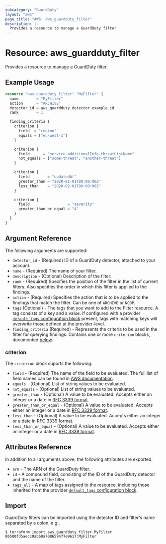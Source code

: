```yaml
---
subcategory: "GuardDuty"
layout: "aws"
page_title: "AWS: aws_guardduty_filter"
description: |-
  Provides a resource to manage a GuardDuty filter
---
```


# Resource: aws_guardduty_filter

Provides a resource to manage a GuardDuty filter.

## Example Usage

```terraform
resource "aws_guardduty_filter" "MyFilter" {
  name        = "MyFilter"
  action      = "ARCHIVE"
  detector_id = aws_guardduty_detector.example.id
  rank        = 1

  finding_criteria {
    criterion {
      field  = "region"
      equals = ["eu-west-1"]
    }

    criterion {
      field      = "service.additionalInfo.threatListName"
      not_equals = ["some-threat", "another-threat"]
    }

    criterion {
      field        = "updatedAt"
      greater_than = "2020-01-01T00:00:00Z"
      less_than    = "2020-02-01T00:00:00Z"
    }

    criterion {
      field                 = "severity"
      greater_than_or_equal = "4"
    }
  }
}
```

## Argument Reference

The following arguments are supported:

* `detector_id` - (Required) ID of a GuardDuty detector, attached to your account.
* `name` - (Required) The name of your filter.
* `description` - (Optional) Description of the filter.
* `rank` - (Required) Specifies the position of the filter in the list of current filters. Also specifies the order in which this filter is applied to the findings.
* `action` - (Required) Specifies the action that is to be applied to the findings that match the filter. Can be one of `ARCHIVE` or `NOOP`.
* `tags` (Optional) - The tags that you want to add to the Filter resource. A tag consists of a key and a value. If configured with a provider [`default_tags` configuration block](https://registry.terraform.io/providers/hashicorp/aws/latest/docs#default_tags-configuration-block) present, tags with matching keys will overwrite those defined at the provider-level.
* `finding_criteria` (Required) - Represents the criteria to be used in the filter for querying findings. Contains one or more `criterion` blocks, documented [below](#criterion).

### criterion

The `criterion` block suports the following:

* `field` - (Required) The name of the field to be evaluated. The full list of field names can be found in [AWS documentation](https://docs.aws.amazon.com/guardduty/latest/ug/guardduty_filter-findings.html#filter_criteria).
* `equals` - (Optional) List of string values to be evaluated.
* `not_equals` - (Optional) List of string values to be evaluated.
* `greater_than` - (Optional) A value to be evaluated. Accepts either an integer or a date in [RFC 3339 format](https://tools.ietf.org/html/rfc3339#section-5.8).
* `greater_than_or_equal` - (Optional) A value to be evaluated. Accepts either an integer or a date in [RFC 3339 format](https://tools.ietf.org/html/rfc3339#section-5.8).
* `less_than` - (Optional) A value to be evaluated. Accepts either an integer or a date in [RFC 3339 format](https://tools.ietf.org/html/rfc3339#section-5.8).
* `less_than_or_equal` - (Optional) A value to be evaluated. Accepts either an integer or a date in [RFC 3339 format](https://tools.ietf.org/html/rfc3339#section-5.8).

## Attributes Reference

In addition to all arguments above, the following attributes are exported:

* `arn` - The ARN of the GuardDuty filter.
* `id` - A compound field, consisting of the ID of the GuardDuty detector and the name of the filter.
* `tags_all` - A map of tags assigned to the resource, including those inherited from the provider [`default_tags` configuration block](https://registry.terraform.io/providers/hashicorp/aws/latest/docs#default_tags-configuration-block).

## Import

GuardDuty filters can be imported using the detector ID and filter's name separated by a colon, e.g.,

```
$ terraform import aws_guardduty_filter.MyFilter 00b00fd5aecc0ab60a708659477e9617:MyFilter
```

<!-- cache-key: cdktf-0.17.0-pre.15 input-c0ac674424ccef8b6613b9d077f839eca923fb9b723b6fb230a44d04db237dfb -->